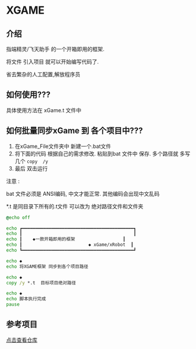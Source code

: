 # XGAME

## 介绍

指端精灵/飞天助手 的一个开箱即用的框架.

将文件 引入项目 就可以开始编写代码了.

省去繁杂的人工配置,解放程序员



## 如何使用???

具体使用方法在 xGame.t 文件中



## 如何批量同步xGame 到 各个项目中???

1. 在xGame_File文件夹中  新建一个.bat文件
2. 将下面的代码 根据自己的需求修改. 粘贴到bat 文件中 保存.  多个路径就 多写几个 `copy  /y`
3. 最后 双击运行

注意 :

bat 文件必须是 ANSI编码, 中文才能正常. 其他编码会出现中文乱码

*.t 是同目录下所有的.t文件  可以改为 绝对路径文件和文件夹

```bat
@echo off

echo ┏━━━━━━━━━━━━━━━━━━━━━━━━━━━━━━━━━━━━━━━━━━┓
echo ┃                                          ┃
echo ┃    ◆一款开箱即用的框架                  ┃
echo ┃                         ◆ xGame/xRobot  ┃
echo ┗━━━━━━━━━━━━━━━━━━━━━━━━━━━━━━━━━━━━━━━━━━┛

echo ◆
echo 将XGAME框架 同步到各个项目路径

echo ◆
copy /y *.t  目标项目绝对路径

echo ◆
echo 脚本执行完成
pause

```



## 参考项目

[点击查看仓库](https://github.com/xxxxue/sdxl2_fuzu)

